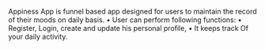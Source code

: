 Appiness App is funnel based app designed for users to maintain the record of their moods on daily basis.
• User can perform following functions:
• Register, Login, create and update his personal profile,
• It keeps track Of your daily activity.

